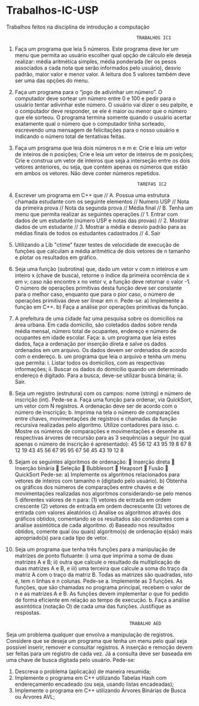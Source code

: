 # Trabalhos-IC-USP
Trabalhos feitos na disciplina de introdução a computação


                                                     TRABALHOS IC1
1. Faça um programa que leia 5 números. Este programa deve ter um menu que permita ao
usuário escolher qual opção de cálculo ele deseja realizar: média aritmética simples,
média ponderada (ler os pesos associados a cada nota que serão informados pelo
usuário), desvio padrão, maior valor e menor valor. A leitura dos 5 valores também deve
ser uma das opções do menu.

2. Faça um programa para o “jogo de adivinhar um número”. O computador deve sortear
um número entre 0 e 100 e pedir para o usuário tentar adivinhar este número. O usuário
vai dizer o seu palpite, e o computador deve responder, se ele é maior ou menor que o
número que ele sorteou. O programa termina somente quando o usuário acertar
exatamente qual o número que o computador tinha sorteado, escrevendo uma mensagem
de felicitações para o nosso usuário e indicando o número total de tentativas feitas.

3. Faça um programa que leia dois números n e m e:
 Crie e leia um vetor de inteiros de n posições;
 Crie e leia um vetor de inteiros de m posições;
 Crie e construa um vetor de inteiros que seja a interseção entre os dois vetores 
anteriores, ou seja, que contém apenas os números que estão em
ambos os vetores. Não deve conter números repetidos.

                                                     TAREFAS IC2
4. Escrever um programa em C++ que
// A. Possua uma estrutura chamada estudante com os seguinte elementos
// Numero USP
// Nota da primeira prova
// Nota da segunda prova
// Média final
// B. Tenha um menu que permita realizar as seguintes operações
// 1. Entrar com dados de um estudante (número USP e notas das provas)
// 2. Mostrar dados de um estudante
// 3. Mostrar a média e desvio padrão para as médias finais de todos os estudantes cadastrados
// 4. Sair

5. Utilizando a Lib "ctime" fazer testes de velocidade de execução de funções que calculam a 
média aritmética de dois  vetores de n tamanho e plotar os resultados em gráfico.

6. Seja uma função (subrotina) que, dado um vetor v com n inteiros e um inteiro x
(chave de busca), retorne o índice da primeira ocorrência de x em v; caso não
encontre x no vetor v, a função deve retornar o valor -1. O número de operações
primitivas desta função deve ser constante para o melhor caso, enquanto que para
o pior caso, o número de operações primitivas deve ser linear em n. Pede-se:
a) Implemente a função em C++.
b) Faça a análise por operações primitivas da função.

7. A prefeitura de uma cidade faz uma pesquisa sobre os domicílios na área urbana. Em
cada domicilio, são coletados dados sobre renda média mensal, número total de
ocupantes, endereço e número de ocupantes em idade escolar. Faça:
a. um programa que leia estes dados, faça a ordenação por inserção direta e salve
os dados ordenados em um arquivo. Os dados devem ser ordenados de acordo
com o endereço.
b. um programa que leia o arquivo e tenha um menu que permita:
i. Listar todos os domicílios, com as respectivas informações;
ii. Buscar os dados do domicílio quando um determinado endereço é
digitado. Para a busca, deve-se utilizar busca binária;
iii. Sair.

8. Seja um registro (estrutura) com os campos: nome (string) e número de inscrição (int).
Pede-se
a. Faça uma função para ordenar, via QuickSort, um vetor com N registros. A
ordenação deve ser de acordo com o número de inscrição;
b. Imprima na tela o número de comparações entre chaves, movimentações de
registros e chamadas da função recursiva realizadas pelo algoritmo. Utilize
contadores para isso.
c. Mostre os números de comparações e movimentações e desenhe as respectivas
árvores de recursão para as 3 sequências a seguir (no qual apenas o número de
inscrição é apresentado):
 45 56 12 43 95 19 8 67
 8 12 19 43 45 56 67 95
 95 67 56 45 43 19 12 8
 
 9. Sejam os seguintes algoritmos de ordenação:
 Inserção direta
 Inserção binária
 Seleção
 Bubblesort
 Heapsort
 Fusão
 QuickSort
Pede-se:
a) Implemente os algoritmos relacionados para vetores de
inteiros com tamanho n (digitado pelo usuário).
b) Obtenha os gráficos dos números de comparações entre
chaves e de movimentações realizadas nos algoritmos
considerando-se pelo menos 5 diferentes valores de n para:
(1) vetores de entrada em ordem crescente
(2) vetores de entrada em ordem decrescente
(3) vetores de entrada com valores aleatórios
c) Analise os algoritmos através dos gráficos obtidos,
comentando se os resultados são condizentes com a análise
assintótica de cada algoritmo.
d) Baseado nos resultados obtidos, comente qual (ou quais)
algoritmo(s) de ordenação é(são) mais apropriado(s) para
cada tipo de vetor.
  10. Seja um programa que tenha três funções para a manipulação de matrizes de ponto
flutuante: i) uma que imprima a soma de duas matrizes A e B; ii) outra que calcule o
resultado da multiplicação de duas matrizes A e B, e iii) uma terceira que calcule a
soma do traço da matriz A com o traço da matriz B. Todas as matrizes são quadradas,
isto é, tem n linhas e n colunas. Pede-se  a. Implemente as 3 funções. As funções, que são chamadas no programa
principal, recebem o valor de n e as matrizes A e B. As funções devem
implementar o que foi pedido de forma eficiente em relação ao tempo de
execução.
b. Faça a análise assintótica (notação O) de cada uma das funções. Justifique
as respostas.

                                                     TRABALHO AED
 Seja um problema qualquer que envolva a manipulação de registros. Considere que
 se deseja um programa que tenha um menu pelo qual seja possível inserir, remover
 e consultar registros. A inserção e remoção devem ser feitas para um registro de
 cada vez. Já a consulta deve ser baseada em uma chave de busca digitada pelo
 usuário.
 Pede-se:
1. Descreva o problema (aplicação) de maneira resumida;
2. Implemente o programa em C++ utilizando Tabelas Hash com
endereçamento encadeado (ou seja, usando listas encadeadas);
3. Implemente o programa em C++ utilizando Árvores Binárias de Busca ou
Árvores AVL;
      
 
